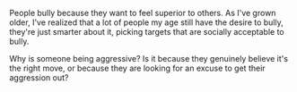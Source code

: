 People bully because they want to feel superior to others. As I've grown older, I've realized that a lot of people my age still have the desire to bully, they're just smarter about it, picking targets that are socially acceptable to bully.

Why is someone being aggressive? Is it because they genuinely believe it's the right move, or because they are looking for an excuse to get their aggression out?